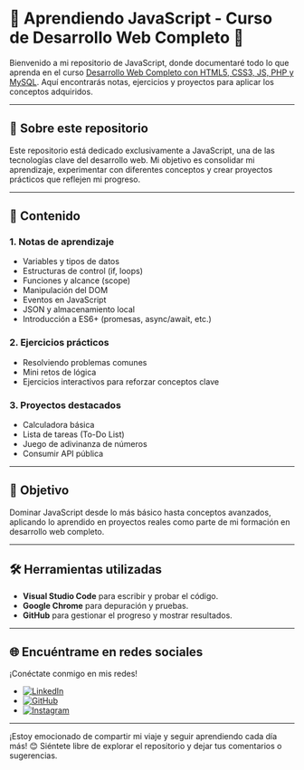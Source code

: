 # 🌟 Aprendiendo JavaScript - Curso de Desarrollo Web Completo 🌟  

Bienvenido a mi repositorio de JavaScript, donde documentaré todo lo que aprenda en el curso [Desarrollo Web Completo con HTML5, CSS3, JS, PHP y MySQL](https://www.udemy.com/course/desarrollo-web-completo-con-html5-css3-js-php-y-mysql/). Aquí encontrarás notas, ejercicios y proyectos para aplicar los conceptos adquiridos.

---

## 🚀 Sobre este repositorio  
Este repositorio está dedicado exclusivamente a JavaScript, una de las tecnologías clave del desarrollo web. Mi objetivo es consolidar mi aprendizaje, experimentar con diferentes conceptos y crear proyectos prácticos que reflejen mi progreso.

---

## 📘 Contenido  

### 1. **Notas de aprendizaje**  
   - Variables y tipos de datos  
   - Estructuras de control (if, loops)  
   - Funciones y alcance (scope)  
   - Manipulación del DOM  
   - Eventos en JavaScript  
   - JSON y almacenamiento local  
   - Introducción a ES6+ (promesas, async/await, etc.)  

### 2. **Ejercicios prácticos**  
   - Resolviendo problemas comunes  
   - Mini retos de lógica  
   - Ejercicios interactivos para reforzar conceptos clave  

### 3. **Proyectos destacados**  
   - Calculadora básica  
   - Lista de tareas (To-Do List)  
   - Juego de adivinanza de números  
   - Consumir API pública  

---

## 🎯 Objetivo  
Dominar JavaScript desde lo más básico hasta conceptos avanzados, aplicando lo aprendido en proyectos reales como parte de mi formación en desarrollo web completo.

---

## 🛠 Herramientas utilizadas  
- **Visual Studio Code** para escribir y probar el código.  
- **Google Chrome** para depuración y pruebas.  
- **GitHub** para gestionar el progreso y mostrar resultados.

---

## 🌐 Encuéntrame en redes sociales  
¡Conéctate conmigo en mis redes!  
- [![LinkedIn](https://img.shields.io/badge/LinkedIn-0077B5?style=flat&logo=linkedin&logoColor=white)](https://www.linkedin.com/in/jonathan-naranjo-/)  
- [![GitHub](https://img.shields.io/badge/GitHub-181717?style=flat&logo=github&logoColor=white)](https://github.com/Elvwhu)  
- [![Instagram](https://img.shields.io/badge/Instagram-E4405F?style=flat&logo=instagram&logoColor=white)](https://www.instagram.com/elvwhu/)  

---

¡Estoy emocionado de compartir mi viaje y seguir aprendiendo cada día más! 😊 Siéntete libre de explorar el repositorio y dejar tus comentarios o sugerencias.  
